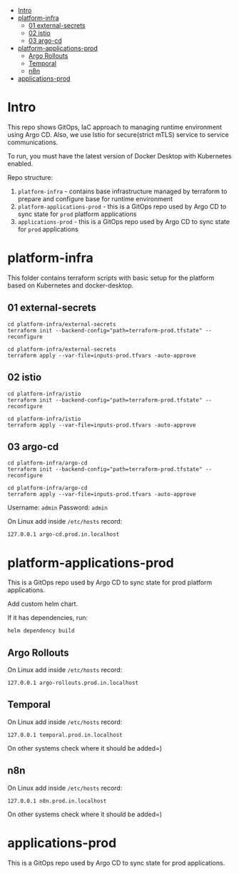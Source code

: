 <!-- TOC -->
* [Intro](#intro)
* [platform-infra](#platform-infra)
  * [01 external-secrets](#01-external-secrets)
  * [02 istio](#02-istio)
  * [03 argo-cd](#03-argo-cd)
* [platform-applications-prod](#platform-applications-prod)
  * [Argo Rollouts](#argo-rollouts)
  * [Temporal](#temporal)
  * [n8n](#n8n)
* [applications-prod](#applications-prod)
<!-- TOC -->

# Intro
This repo shows GitOps, IaC approach to managing runtime environment using Argo CD.
Also, we use Istio for secure(strict mTLS) service to service communications.

To run, you must have the latest version of Docker Desktop with Kubernetes enabled.

Repo structure:
1. `platform-infra` - contains base infrastructure managed by terraform to prepare and configure base for runtime environment
2. `platform-applications-prod` - this is a GitOps repo used by Argo CD to sync state for `prod` platform applications
3. `applications-prod` - this is a GitOps repo used by Argo CD to sync state for `prod` applications

# platform-infra
This folder contains terraform scripts with basic setup for the platform based on Kubernetes and docker-desktop.

## 01 external-secrets
```shell
cd platform-infra/external-secrets
terraform init --backend-config="path=terraform-prod.tfstate" --reconfigure
```

```shell
cd platform-infra/external-secrets
terraform apply --var-file=inputs-prod.tfvars -auto-approve
```

## 02 istio
```shell
cd platform-infra/istio
terraform init --backend-config="path=terraform-prod.tfstate" --reconfigure
```

```shell
cd platform-infra/istio
terraform apply --var-file=inputs-prod.tfvars -auto-approve
```

## 03 argo-cd
```shell
cd platform-infra/argo-cd
terraform init --backend-config="path=terraform-prod.tfstate" --reconfigure
```

```shell
cd platform-infra/argo-cd
terraform apply --var-file=inputs-prod.tfvars -auto-approve
```

Username: `admin`
Password: `admin`

On Linux add inside `/etc/hosts` record:
```
127.0.0.1 argo-cd.prod.in.localhost
```

# platform-applications-prod
This is a GitOps repo used by Argo CD to sync state for prod platform applications.

Add custom helm chart.

If it has dependencies, run:
```shell
helm dependency build
```

## Argo Rollouts
On Linux add inside `/etc/hosts` record:
```
127.0.0.1 argo-rollouts.prod.in.localhost
```

## Temporal
On Linux add inside `/etc/hosts` record:
```
127.0.0.1 temporal.prod.in.localhost
```

On other systems check where it should be added=)

## n8n
On Linux add inside `/etc/hosts` record:
```
127.0.0.1 n8n.prod.in.localhost
```

On other systems check where it should be added=)

# applications-prod
This is a GitOps repo used by Argo CD to sync state for prod applications.